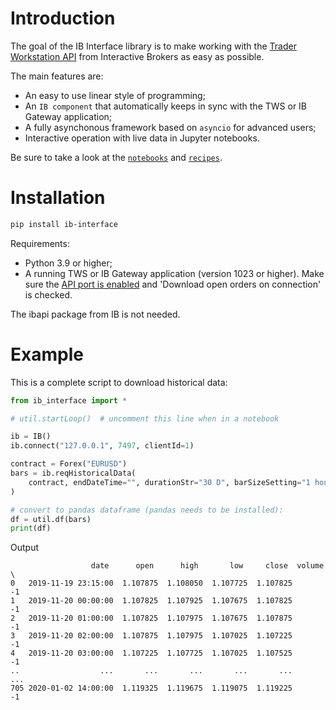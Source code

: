 # Introduction

The goal of the IB Interface library is to make working with the
[Trader Workstation API](https://ibkrcampus.com/campus/ibkr-api-page/twsapi-doc/)
from Interactive Brokers as easy as possible.

The main features are:

* An easy to use linear style of programming;
* An `IB component` that automatically keeps in sync with the TWS or IB Gateway application;
* A fully asynchonous framework based on `asyncio` for advanced users;
* Interactive operation with live data in Jupyter notebooks.

Be sure to take a look at the [`notebooks`](notebooks/) and [`recipes`](docs/api/docs/recipes.rst).


# Installation

```bash
pip install ib-interface
```

Requirements:

* Python 3.9 or higher;
* A running TWS or IB Gateway application (version 1023 or higher).
  Make sure the [API port is enabled](https://ibkrcampus.com/campus/ibkr-api-page/twsapi-doc/#tws-config-api) and 'Download open orders on connection' is checked.

The ibapi package from IB is not needed.

# Example

This is a complete script to download historical data:

```python
from ib_interface import *

# util.startLoop()  # uncomment this line when in a notebook

ib = IB()
ib.connect("127.0.0.1", 7497, clientId=1)

contract = Forex("EURUSD")
bars = ib.reqHistoricalData(
    contract, endDateTime="", durationStr="30 D", barSizeSetting="1 hour", whatToShow="MIDPOINT", useRTH=True
)

# convert to pandas dataframe (pandas needs to be installed):
df = util.df(bars)
print(df)
```

Output
```
                  date      open      high       low     close  volume  \
0   2019-11-19 23:15:00  1.107875  1.108050  1.107725  1.107825      -1
1   2019-11-20 00:00:00  1.107825  1.107925  1.107675  1.107825      -1
2   2019-11-20 01:00:00  1.107825  1.107975  1.107675  1.107875      -1
3   2019-11-20 02:00:00  1.107875  1.107975  1.107025  1.107225      -1
4   2019-11-20 03:00:00  1.107225  1.107725  1.107025  1.107525      -1
..                  ...       ...       ...       ...       ...     ...
705 2020-01-02 14:00:00  1.119325  1.119675  1.119075  1.119225      -1
```
